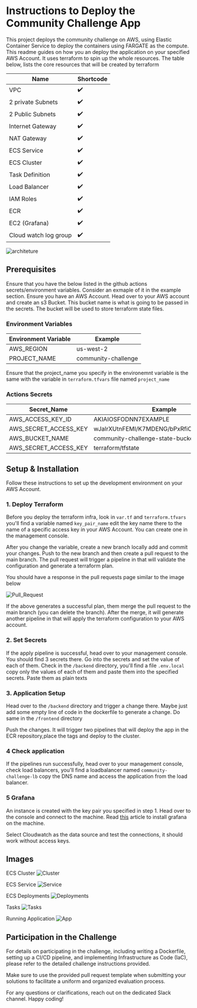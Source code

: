 # Instructions to Deploy the Community Challenge App

This project deploys the community challenge on AWS, using Elastic Container Service to deploy the containers using FARGATE as the compute. This readme guides on how you an deploy the application on your specified AWS Account. It uses terraform to spin up the whole resources. The table below, lists the core resources that will be created by terraform

| Name | Shortcode |
| --- | --- | 
| VPC | :heavy_check_mark: |
| 2 private Subnets | :heavy_check_mark:|
| 2 Public Subnets  | :heavy_check_mark:|
| Internet Gateway  | :heavy_check_mark:|
| NAT Gateway       | :heavy_check_mark:|
| ECS Service       | :heavy_check_mark:|
| ECS Cluster       | :heavy_check_mark:|
| Task Definition   | :heavy_check_mark:|
| Load Balancer     | :heavy_check_mark:|
| IAM Roles         | :heavy_check_mark:|
| ECR               | :heavy_check_mark:|
| EC2 (Grafana)     | :heavy_check_mark:|
| Cloud watch log group | :heavy_check_mark:|



![architeture](./img/download.png)


## Prerequisites

Ensure that you have the below listed in the github actions secrets/environment variables. Consider an exmaple of it in the example section. Ensure you have an AWS Account.
Head over to your AWS account and create an s3 Bucket. This bucket name is what is going to be passed in the secrets. The bucket will be used to store terraform state files. 

### Environment Variables

| Environment Variable | Example |
| --- | --- |
| AWS_REGION | us-west-2 |
| PROJECT_NAME | community-challenge |

Ensure that the project_name you specify in the environemnt variable is the same with the variable in `terraform.tfvars` file named `project_name`

### Actions Secrets

| Secret_Name | Example |
| --- | --- |
| AWS_ACCESS_KEY_ID | AKIAIOSFODNN7EXAMPLE  |
| AWS_SECRET_ACCESS_KEY | wJalrXUtnFEMI/K7MDENG/bPxRfiCYEXAMPLEKEY  |
| AWS_BUCKET_NAME | community-challenge-state-bucket-00995544 |
| AWS_SECRET_ACCESS_KEY | terraform/tfstate |

## Setup & Installation

Follow these instructions to set up the development environment on your AWS Account.

### 1. Deploy Terraform

Before you deploy the terraform infra, look in `var.tf` and `terraform.tfvars` you'll find a variable named `key_pair_name` edit the key name there to the name of a specific access key in your AWS Account. You can create one in the management console.

After you change the variable, create a new branch locally add and commit your changes. Push to the new branch and then create a pull request to the main branch. The pull request will trigger a pipeline in that will validate the configuration and generate a terraform plan.

You should have a response in the pull requests page similar to the image below

![Pull_Request](./img/pull_req.png)

If the above generates a successful plan, them merge the pull request to the main branch (you can delete the branch). After the merge, it will generate another pipeline in that will apply the terraform configuration to your AWS account.

### 2. Set Secrets

If the apply pipeline is successful, head over to your management console. You should find 3 secrets there. Go into the secrets and set the value of each of them. Check in the `/backend` directory, you'll find a file `.env.local` copy only the values of each of them and paste them into the specified secrets. Paste them as plain texts

### 3. Application Setup

Head over to the `/backend` directory and trigger a change there. Maybe just add some empty line of code in the dockerfile to generate a change. Do same in the `/frontend` directory

Push the changes. It will trigger two pipelines that will deploy the app in the ECR repository,place the tags and deploy to the cluster.

### 4 Check application

If the pipelines run successfully, head over to your management console, check load balancers, you'll find a loadbalancer named `community-challenge-lb` copy the DNS name and access the application from the load balancer.

### 5 Grafana

An instance is created with the key pair you specified in step 1. Head over to the console and connect to the machine. Read [this](https://medium.com/all-things-devops/how-to-install-grafana-on-aws-ec2-cefc01d5ff08) article to install grafana on the machine. 

Select Cloudwatch as the data source and test the connections, it should work without access keys.

## Images

ECS Cluster
![Cluster](./img/aws-1.png)

ECS Service
![Service](./img/aws-2.png)

ECS Deployments
![Deployments](./img/deployments.png)

Tasks
![Tasks](./img/tasks.png)

Running Application
![App](./img/app.png)

## Participation in the Challenge

For details on participating in the challenge, including writing a Dockerfile, setting up a CI/CD pipeline, and implementing Infrastructure as Code (IaC), please refer to the detailed challenge instructions provided.

Make sure to use the provided pull request template when submitting your solutions to facilitate a uniform and organized evaluation process.

For any questions or clarifications, reach out on the dedicated Slack channel. Happy coding!
